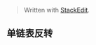 


> Written with [StackEdit](https://stackedit.io/).

## 单链表反转

<!--stackedit_data:
eyJoaXN0b3J5IjpbLTY0MDA0NTEzNl19
-->